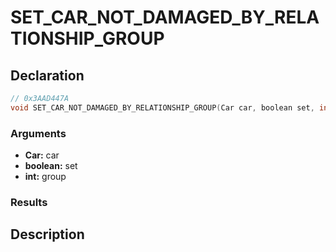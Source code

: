 # SET_CAR_NOT_DAMAGED_BY_RELATIONSHIP_GROUP

## Declaration
```cpp
// 0x3AAD447A
void SET_CAR_NOT_DAMAGED_BY_RELATIONSHIP_GROUP(Car car, boolean set, int group);
```

### Arguments
- **Car:** car
- **boolean:** set
- **int:** group

### Results

## Description
